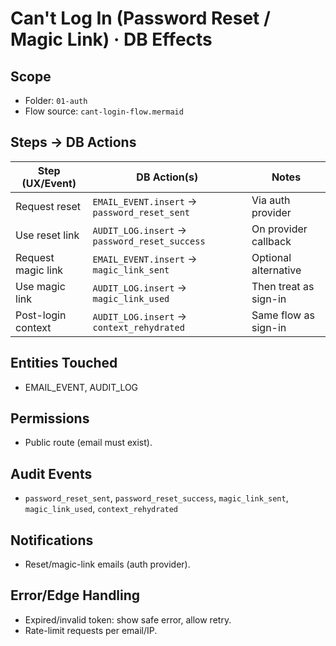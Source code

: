 # Can't Log In (Password Reset / Magic Link) · DB Effects

## Scope
- Folder: `01-auth`
- Flow source: `cant-login-flow.mermaid`

## Steps → DB Actions

| Step (UX/Event) | DB Action(s) | Notes |
|---|---|---|
| Request reset | `EMAIL_EVENT.insert` → `password_reset_sent` | Via auth provider |
| Use reset link | `AUDIT_LOG.insert` → `password_reset_success` | On provider callback |
| Request magic link | `EMAIL_EVENT.insert` → `magic_link_sent` | Optional alternative |
| Use magic link | `AUDIT_LOG.insert` → `magic_link_used` | Then treat as sign-in |
| Post-login context | `AUDIT_LOG.insert` → `context_rehydrated` | Same flow as sign-in |

## Entities Touched
- EMAIL_EVENT, AUDIT_LOG

## Permissions
- Public route (email must exist).

## Audit Events
- `password_reset_sent`, `password_reset_success`, `magic_link_sent`, `magic_link_used`, `context_rehydrated`

## Notifications
- Reset/magic-link emails (auth provider).

## Error/Edge Handling
- Expired/invalid token: show safe error, allow retry.
- Rate-limit requests per email/IP.

